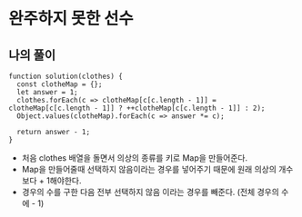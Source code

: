 # 완주하지 못한 선수

## 나의 풀이
```
function solution(clothes) {
  const clotheMap = {};
  let answer = 1;
  clothes.forEach(c => clotheMap[c[c.length - 1]] = clotheMap[c[c.length - 1]] ? ++clotheMap[c[c.length - 1]] : 2);
  Object.values(clotheMap).forEach(c => answer *= c);
  
  return answer - 1;
}
```

- 처음 clothes 배열을 돌면서 의상의 종류를 키로 Map을 만들어준다.
- Map을 만들어줄때 선택하지 않음이라는 경우를 넣어주기 때문에 원래 의상의 개수 보다 + 1해야한다.
- 경우의 수를 구한 다음 전부 선택하지 않음 이라는 경우를 빼준다. (전체 경우의 수에 - 1)